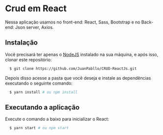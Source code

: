 # Crud em React
 Nessa aplicação usamos no front-end: React, Sass, Bootstrap e no Back-end: Json server, Axios.
 
 ## Instalação

Você precisará ter apenas o [NodeJS](https://nodejs.org) instalado na sua máquina, e após isso, clonar este repositório:
```sh
  $ git clone https://github.com/JuanPabllo/CRUD-ReactJs.git
```

Depois disso acesse a pasta que você deseja e instale as dependências executando o seguinte comando:
```sh
  $ yarn install # ou npm install
```

## Executando a aplicação

Execute o comando a baixo para inicializar o React:
```sh
  $ yarn start # ou npm start
